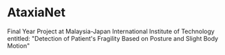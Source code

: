 # AtaxiaNet
Final Year Project at Malaysia-Japan International Institute of Technology entitled: "Detection of Patient's Fragility Based on Posture and Slight Body Motion"

